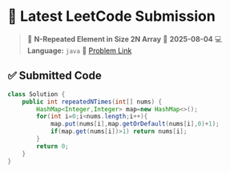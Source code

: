 # 🧠 Latest LeetCode Submission

> 📌 **N-Repeated Element in Size 2N Array**
> 📅 **2025-08-04**
> 💻 **Language:** `java`
> 🔗 [Problem Link](https://leetcode.com/problems/n-repeated-element-in-size-2n-array/)

## ✅ Submitted Code

```java
class Solution {
    public int repeatedNTimes(int[] nums) {
        HashMap<Integer,Integer> map=new HashMap<>();
        for(int i=0;i<nums.length;i++){
            map.put(nums[i],map.getOrDefault(nums[i],0)+1);
            if(map.get(nums[i])>1) return nums[i];
        }
        return 0;
    }
}
```

<!-- Updated: 2025-08-05 16:21:57.924082 -->
